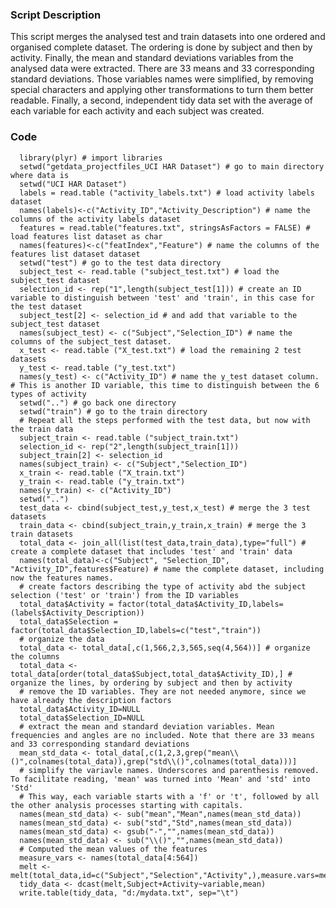 ### Script Description

This script merges the analysed test and train datasets into one ordered and organised complete dataset. 
The ordering is done by subject and then by activity. Finally, the mean and standard deviations variables from the
analysed data were extracted. There are 33 means and 33 corresponding standard deviations.
Those variables names were simplified, by removing special characters and applying other transformations to
turn them better readable.
Finally, a second, independent tidy data set with the average of each variable for each activity and each subject
was created.


### Code
<!-- -->

      library(plyr) # import libraries
      setwd("getdata_projectfiles_UCI HAR Dataset") # go to main directory where data is
      setwd("UCI HAR Dataset")
      labels = read.table ("activity_labels.txt") # load activity labels dataset
      names(labels)<-c("Activity_ID","Activity_Description") # name the columns of the activity labels dataset
      features = read.table("features.txt", stringsAsFactors = FALSE) # load features list dataset as char
      names(features)<-c("featIndex","Feature") # name the columns of the features list dataset dataset
      setwd("test") # go to the test data directory
      subject_test <- read.table ("subject_test.txt") # load the subject_test dataset
      selection_id <- rep("1",length(subject_test[1])) # create an ID variable to distinguish between 'test' and 'train', in this case for the test dataset
      subject_test[2] <- selection_id # and add that variable to the subject_test dataset
      names(subject_test) <- c("Subject","Selection_ID") # name the columns of the subject_test dataset.
      x_test <- read.table ("X_test.txt") # load the remaining 2 test datasets
      y_test <- read.table ("y_test.txt")
      names(y_test) <- c("Activity_ID") # name the y_test dataset column. # This is another ID variable, this time to distinguish between the 6 types of activity
      setwd("..") # go back one directory
      setwd("train") # go to the train directory
      # Repeat all the steps performed with the test data, but now with the train data
      subject_train <- read.table ("subject_train.txt")
      selection_id <- rep("2",length(subject_train[1]))
      subject_train[2] <- selection_id
      names(subject_train) <- c("Subject","Selection_ID")
      x_train <- read.table ("X_train.txt")
      y_train <- read.table ("y_train.txt")
      names(y_train) <- c("Activity_ID")
      setwd("..")
      test_data <- cbind(subject_test,y_test,x_test) # merge the 3 test datasets
      train_data <- cbind(subject_train,y_train,x_train) # merge the 3 train datasets
      total_data <- join_all(list(test_data,train_data),type="full") # create a complete dataset that includes 'test' and 'train' data
      names(total_data)<-c("Subject", "Selection_ID", "Activity_ID",features$Feature) # name the complete dataset, including now the features names.
      # create factors describing the type of activity abd the subject selection ('test' or 'train') from the ID variables
      total_data$Activity = factor(total_data$Activity_ID,labels=(labels$Activity_Description))
      total_data$Selection = factor(total_data$Selection_ID,labels=c("test","train"))
      # organize the data
      total_data <- total_data[,c(1,566,2,3,565,seq(4,564))] # organize the columns
      total_data <- total_data[order(total_data$Subject,total_data$Activity_ID),] # organize the lines, by ordering by subject and then by activity
      # remove the ID variables. They are not needed anymore, since we have already the description factors
      total_data$Activity_ID=NULL
      total_data$Selection_ID=NULL
      # extract the mean and standard deviation variables. Mean frequencies and angles are no included. Note that there are 33 means and 33 corresponding standard deviations
      mean_std_data <- total_data[,c(1,2,3,grep("mean\\()",colnames(total_data)),grep("std\\()",colnames(total_data)))]
      # simplify the variavle names. Underscores and parenthesis removed. To facilitate reading, 'mean' was turned into 'Mean' and 'std' into 'Std'
      # This way, each variable starts with a 'f' or 't', followed by all the other analysis processes starting with capitals.
      names(mean_std_data) <- sub("mean","Mean",names(mean_std_data))
      names(mean_std_data) <- sub("std","Std",names(mean_std_data))
      names(mean_std_data) <- gsub("-","",names(mean_std_data))
      names(mean_std_data) <- sub("\\()","",names(mean_std_data))
      # Computed the mean values of the features
      measure_vars <- names(total_data[4:564])
      melt <- melt(total_data,id=c("Subject","Selection","Activity",),measure.vars=measure_vars)
      tidy_data <- dcast(melt,Subject+Activity~variable,mean)
      write.table(tidy_data, "d:/mydata.txt", sep="\t")

